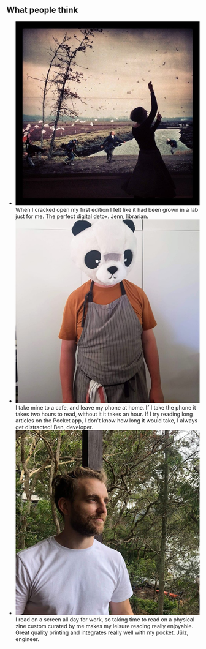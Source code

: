 ## What people think

- ![](./img/Jenn.jpg) When I cracked open my first edition I felt like it had been grown in a lab just for me. The perfect digital detox. <span class="testimonial-name">Jenn, librarian.</span>
- ![](./img/ben.jpg) I take mine to a cafe, and leave my phone at home. If I take the phone it takes two hours to read, without it it takes an hour. If I try reading long articles on the Pocket app, I don't know how long it would take, I always get distracted! <span class="testimonial-name">Ben, developer.</span>
- ![](./img/julz.jpg) I read on a screen all day for work, so taking time to read on a physical zine custom curated by me makes my leisure reading really enjoyable. Great quality printing and integrates really well with my pocket. <span class="testimonial-name">Jülz, engineer.</span>
